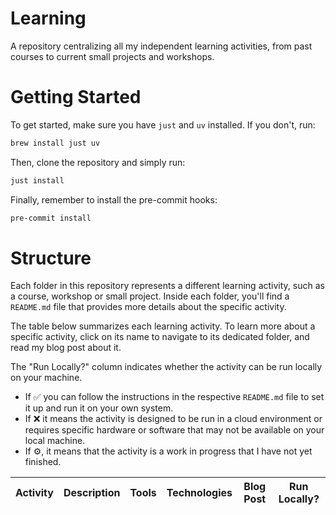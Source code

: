 # Learning
A repository centralizing all my independent learning activities, from past courses to current small projects and workshops.

# Getting Started

To get started, make sure you have `just` and `uv` installed. If you don't, run:

```bash
brew install just uv
```

Then, clone the repository and simply run:

```bash
just install
```

Finally, remember to install the pre-commit hooks:

```bash
pre-commit install
```

# Structure

Each folder in this repository represents a different learning activity, such as a course, workshop or small project. Inside each folder, you'll find a `README.md` file that provides more details about the specific activity.

The table below summarizes each learning activity. To learn more about a specific activity, click on its name to navigate to its dedicated folder, and read my blog post about it.

The "Run Locally?" column indicates whether the activity can be run locally on your machine.
* If ✅ you can follow the instructions in the respective `README.md` file to set it up and run it on your own system.
* If ❌ it means the activity is designed to be run in a cloud environment or requires specific hardware or software that may not be available on your local machine.
* If ⚙️, it means that the activity is a work in progress that I have not yet finished.

| Activity | Description | Tools | Technologies | Blog Post | Run Locally? |
|:---:|:---:|:---:|:---:|:---:|:---:|


